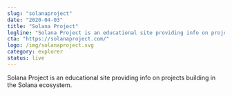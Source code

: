 ```yaml
---
slug: "solanaproject"
date: "2020-04-03"
title: "Solana Project"
logline: "Solana Project is an educational site providing info on projects building in the Solana ecosystem."
cta: "https://solanaproject.com/"
logo: /img/solanaproject.svg
category: explorer
status: live
---
```


Solana Project is an educational site providing info on projects building in the Solana ecosystem.
